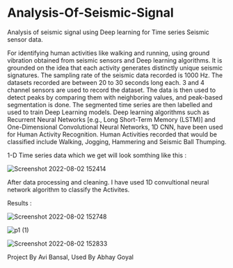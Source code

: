 # Analysis-Of-Seismic-Signal
Analysis of seismic signal using Deep learning for Time series Seismic sensor data.

For identifying human activities like walking and
running, using ground vibration obtained from seismic sensors and Deep learning
algorithms. It is grounded on the idea that each activity generates distinctly unique
seismic signatures. The sampling rate of the seismic data recorded is 1000 Hz. The
datasets recorded are between 20 to 30 seconds long each. 3 and 4 channel sensors
are used to record the dataset. The data is then used to detect peaks by comparing
them with neighboring values, and peak-based segmentation is done. The segmented
time series are then labelled and used to train Deep Learning models.
Deep learning algorithms such as Recurrent Neural Networks [e.g., Long Short-Term
Memory (LSTM)] and One-Dimensional Convolutional Neural Networks, 1D CNN,
have been used for Human Activity Recognition. Human Activities recorded that
would be classified include Walking, Jogging, Hammering and Seismic Ball
Thumping.

1-D Time series data which we get will look somthing like this :
 
 ![Screenshot 2022-08-02 152414](https://user-images.githubusercontent.com/98117284/182347019-84dbe564-02e5-4d8e-8c25-c89d9ec22034.jpg)


After data processing and cleaning. I have used 1D convultional neural network algorithm to classify the Activites.

Results :

![Screenshot 2022-08-02 152748](https://user-images.githubusercontent.com/98117284/182347818-3ef57662-db3d-4133-b766-d320ccbefe8e.jpg)

![p1 (1)](https://user-images.githubusercontent.com/98117284/182347979-8eb17528-277e-4b9b-899e-890d11ddb9e8.jpg)

![Screenshot 2022-08-02 152833](https://user-images.githubusercontent.com/98117284/182348093-d26a2133-4b6a-46a8-9fa4-d814dd615e78.jpg)


Project By Avi Bansal, Used By Abhay Goyal